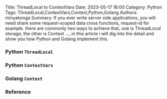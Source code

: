 Title: ThreadLocal to ContextVars
Date: 2023-05-17 16:00
Category: Python
Tags: ThreadLocal,ContextVars,Context,Python,Golang
Authors: minyakonga
Summary: If you ever write server side applications, you will need share some request-scoped data cross functions, request-id for example. there are commonly two ways to achieve that, one is ThreadLocal storage, the other is Context ..., in this article i will dig into the detail and show you how Python and Golang implement this.


### Python `ThreadLocal`

### Python `ContextVars`

### Golang `Context`


### Reference
